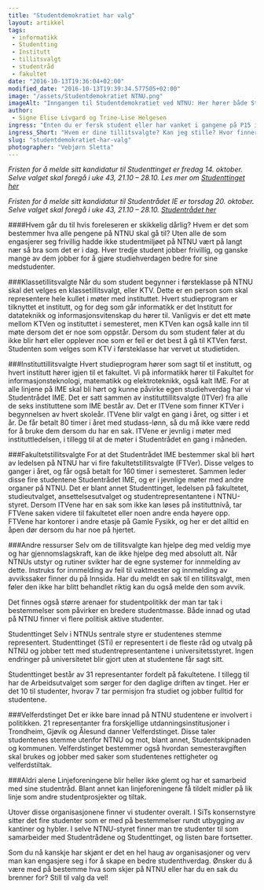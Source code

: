 ```yaml
---
title: "Studentdemokratiet har valg"
layout: artikkel 
tags: 
 - informatikk
 - Studentting
 - Institutt
 - tillitsvalgt
 - studentråd
 - fakultet
date: "2016-10-13T19:36:04+02:00"
modified_date: "2016-10-13T19:39:34.577505+02:00"
image: "/assets/Studentdemokratiet NTNU.png"
imageAlt: "Inngangen til Studentdemokratiet ved NTNU: Her hører både Studenttinget og studentrådene til."
author:
 - Signe Elise Livgard og Trine-Lise Helgesen
ingress: "Enten du er fersk student eller har vanket i gangene på P15 i noen år, så er det en ting du bør lære deg først som sist, nemlig hvordan studentdemokratiet fungerer. Frist for studenttinget er allerede 14. oktober!"
ingress_Short: "Hvem er dine tillitsvalgte? Kan jeg stille? Hvor finner jeg hjelp?"
slug: "studentdemokratiet-har-valg"
photographer: "Vebjørn Sletta"
---
```

*Fristen for å melde sitt kandidatur til Studenttinget er fredag 14. oktober. Selve valget skal foregå i uke 43, 21.10 – 28.10. Les mer om [Studenttinget her](http://www.studenttinget.no)*

*Fristen for å melde sitt kandidatur til Studentrådet IE er torsdag 20. oktober. Selve valget skal foregå i uke 43, 21.10 – 28.10. [Studentrådet her](https://ie.studentrad.no/index.php/2016/10/13/valg-av-fakultettillitsvalgte-for-aret-2017/)* 

####Hvem går du til hvis foreleseren er skikkelig dårlig? 
Hvem er det som bestemmer hva alle pengene på NTNU skal gå til? Uten alle de som engasjerer seg frivillig hadde ikke studentmiljøet på NTNU vært på langt nær så bra som det er i dag. Hver tredje student jobber frivillig, og ganske mange av dem jobber for å gjøre studiehverdagen bedre for sine medstudenter.

###Klassetillitsvalgte
Når du som student begynner i førsteklasse på NTNU skal det velges en klassetillitsvalgt, eller KTV. Dette er en person som skal representere hele kullet i møter med instituttet. Hvert studieprogram er tilknyttet et institutt, og for deg som går informatikk er det Institutt for datateknikk og informasjonsvitenskap du hører til. Vanligvis er det ett møte mellom KTVen og instituttet i semesteret, men KTVen kan også kalle inn til møte dersom det er noe som oppstår. Dersom du som student føler at du ikke blir hørt eller opplever noe som er feil er det best å gå til KTVen først. Studenten som velges som KTV i førsteklasse har vervet ut studietiden.

###Instituttillitsvalgte
Hvert studieprogram hører som sagt til et institutt, og hvert institutt hører igjen til et fakultet. Vi på informatikk hører til Fakultet for informasjonsteknologi, matematikk og elektroteknikk, også kalt IME. For at alle linjene på IME skal bli hørt og kunne påvirke egen studiehverdag har vi Studentrådet IME. Det er satt sammen av instituttillitsvalgte (ITVer) fra alle de seks instituttene som IME består av. Det er ITVene som finner KTVer i begynnelsen av hvert skoleår. ITVene blir valgt en gang i året, og sitter i et år. De får betalt 80 timer i året med studass-lønn, så du må ikke være redd for å bruke dem dersom du har en sak. ITVene er jevnlig i møter med instituttledelsen, i tillegg til at de møter i Studentrådet en gang i måneden.

###Fakultetstillitsvalgte
For at det Studentrådet IME bestemmer skal bli hørt av ledelsen på NTNU har vi fire fakultetstillitsvalgte (FTVer). Disse velges to ganger i året, og får også betalt for 160 timer i semesteret. Sammen leder disse fire studentene Studentrådet IME, og er i jevnlige møter med andre organer på NTNU. Det er blant annet Studenttinget, ledelsen på fakultetet, studieutvalget, ansettelsesutvalget og studentrepresentantene i NTNU-styret. Dersom ITVene har en sak som ikke kan løses på instituttnivå, tar FTVene saken videre til fakultetet eller noen andre enda høyere opp. FTVene har kontorer i andre etasje på Gamle Fysikk, og her er det alltid en åpen dør dersom du har noe på hjertet. 

###Andre ressurser
Selv om de tillitsvalgte kan hjelpe deg med veldig mye og har gjennomslagskraft, kan de ikke hjelpe deg med absolutt alt. Når NTNUs utstyr og rutiner svikter har de egne systemer for innmelding av dette. Instruks for innmelding av feil til vaktmester og innmelding av avvikssaker finner du på Innsida. Har du meldt en sak til en tillitsvalgt, men føler den ikke har blitt behandlet riktig kan du også melde den som avvik.

Det finnes også større arenaer for studentpolitikk der man tar tak i bestemmelser som påvirker en bredere studentmasse. Både innad og utad på NTNU finner vi flere politisk aktive studenter.

Studenttinget
Selv i NTNUs sentrale styre er studentenes stemme representert. Studenttinget (STi) er representert i de fleste råd og utvalg på NTNU og jobber tett med studentrepresentantene i universitetsstyret. Ingen endringer på universitetet blir gjort uten at studentene får sagt sitt.

Studenttinget  består av 31 representanter fordelt på fakultetene. I tillegg til har de Arbeidsutvalget som sørger for den daglige driften av tinget. Her er det 10 til studenter, hvorav 7 tar permisjon fra studiet og jobber fulltid for studentene.

###Velferdstinget
Det er ikke bare innad på NTNU studentene er involvert i politikken. 21 representanter fra forskjellige utdanningsinstitusjoner i Trondheim, Gjøvik og Ålesund danner Velferdstinget. Disse taler studentenes stemme utenfor NTNU og mot, blant annet, Studentskipnaden og kommunen. Velferdstinget bestemmer også hvordan semesteravgiften skal brukes og jobber med saker som studentenes rettigheter og velferdstiltak.

###Aldri alene
Linjeforeningene blir heller ikke glemt og har et samarbeid med sine studentråd. Blant annet kan linjeforeningene få tildelt midler på lik linje som andre studentprosjekter og tiltak.
 
Utover disse organisasjonene finner vi studenter overalt. I SiTs konsernstyre sitter det fire studenter som er med på bestemmelser rundt utbygging av kantiner og hybler. I selve NTNU-styret finner man tre studenter til som samarbeider med Studentrådene og Studenttinget, og listen bare fortsetter.

Som du nå kanskje har skjønt er det en hel haug av organisasjoner og verv man kan engasjere seg i for å skape en bedre studenthverdag. Ønsker du å være med på bestemme hva som skjer på NTNU eller har du en sak du brenner for? Still til valg da vel!